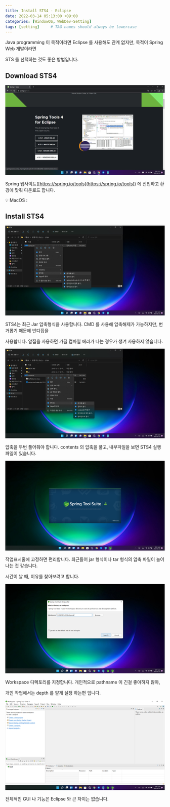 ```yaml
---
title: Install STS4 - Eclipse
date: 2022-03-14 05:13:00 +09:00
categories: [WindowOS, WebDev-Setting]
tags: [setting]     # TAG names should always be lowercase
---
```


Java programming 이 목적이라면 Eclipse 를 사용해도 관계 없지만, 목적이 Spring Web 개발이라면

STS 를 선택하는 것도 좋은 방법입니다. 

## Download STS4

![3.png](/Post_img/WindowOS/Install%20STS4/3.png)

Spring 웹사이트([https://spring.io/tools](https://spring.io/tools)) 에 진입하고 환경에 맞춰 다운로드 합니다.

💡 MacOS :

## Install STS4

![5.png](Post_img/WindowOS/Install%20STS4/5.png)

STS4는 최근 Jar 압축형식을 사용합니다. CMD 를 사용해 압축해제가 가능하지만, 번거롭기 때문에 반디집을 

사용합니다. 알집을 사용하면 가끔 컴파일 에러가 나는 경우가 생겨 사용하지 않습니다.

![6.png](Post_img/WindowOS/Install%20STS4/6.png)

압축을 두번 풀어줘야 합니다. contents 의 압축을 풀고, 내부파일을 보면 STS4 실행 파일이 있습니다.

![10.png](Post_img/WindowOS/Install%20STS4/10.png)

작업표시줄에 고정하면 편리합니다. 최근들어 jar 형식이나 tar 형식의 압축 파일이 늘어나는 것 같습니다.

시간이 날 때, 이유를 찾아보려고 합니다.

![11.png](Post_img/WindowOS/Install%20STS4/11.png)

Workspace 디렉토리를 지정합니다. 개인적으로 pathname 이 긴걸 좋아하지 않아, 

개인 작업에서는 depth 를 얕게 설정 하는편 입니다.

![12.png](Post_img/WindowOS/Install%20STS4/12.png)

전체적인 GUI 나 기능은 Eclipse 와 큰 차이는 없습니다.